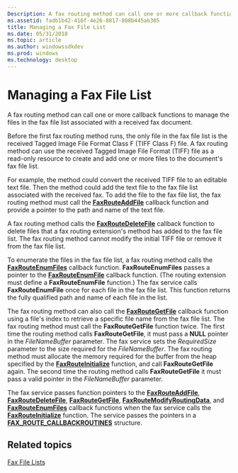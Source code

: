 ```yaml
---
Description: A fax routing method can call one or more callback functions to manage the files in the fax file list associated with a received fax document.
ms.assetid: fadb1b42-416f-4e26-8817-808b445ab305
title: Managing a Fax File List
ms.date: 05/31/2018
ms.topic: article
ms.author: windowssdkdev
ms.prod: windows
ms.technology: desktop
---
```


# Managing a Fax File List

A fax routing method can call one or more callback functions to manage the files in the fax file list associated with a received fax document.

Before the first fax routing method runs, the only file in the fax file list is the received Tagged Image File Format Class F (TIFF Class F) file. A fax routing method can use the received Tagged Image File Format (TIFF) file as a read-only resource to create and add one or more files to the document's fax file list.

For example, the method could convert the received TIFF file to an editable text file. Then the method could add the text file to the fax file list associated with the received fax. To add the file to the fax file list, the fax routing method must call the [**FaxRouteAddFile**](/windows/previous-versions/FaxRoute/nc-faxroute-pfaxrouteaddfile?branch=master) callback function and provide a pointer to the path and name of the text file.

A fax routing method calls the [**FaxRouteDeleteFile**](/windows/previous-versions/FaxRoute/nc-faxroute-pfaxroutedeletefile?branch=master) callback function to delete files that a fax routing extension's method has added to the fax file list. The fax routing method cannot modify the initial TIFF file or remove it from the fax file list.

To enumerate the files in the fax file list, a fax routing method calls the [**FaxRouteEnumFiles**](/windows/previous-versions/FaxRoute/nc-faxroute-pfaxrouteenumfiles?branch=master) callback function. **FaxRouteEnumFiles** passes a pointer to the [**FaxRouteEnumFile**](/windows/previous-versions/FaxRoute/nc-faxroute-pfaxrouteenumfile?branch=master) callback function. (The routing extension must define a **FaxRouteEnumFile** function.) The fax service calls **FaxRouteEnumFile** once for each file in the fax file list. This function returns the fully qualified path and name of each file in the list.

The fax routing method can also call the [**FaxRouteGetFile**](/windows/previous-versions/FaxRoute/nc-faxroute-pfaxroutegetfile?branch=master) callback function using a file's index to retrieve a specific file name from the fax file list. The fax routing method must call the **FaxRouteGetFile** function twice. The first time the routing method calls **FaxRouteGetFile**, it must pass a **NULL** pointer in the *FileNameBuffer* parameter. The fax service sets the *RequiredSize* parameter to the size required for the *FileNameBuffer*. The fax routing method must allocate the memory required for the buffer from the heap specified by the [**FaxRouteInitialize**](/windows/previous-versions/FaxRoute/nf-faxroute-faxrouteinitialize?branch=master) function, and call **FaxRouteGetFile** again. The second time the routing method calls **FaxRouteGetFile** it must pass a valid pointer in the *FileNameBuffer* parameter.

The fax service passes function pointers to the [**FaxRouteAddFile**](/windows/previous-versions/FaxRoute/nc-faxroute-pfaxrouteaddfile?branch=master), [**FaxRouteDeleteFile**](/windows/previous-versions/FaxRoute/nc-faxroute-pfaxroutedeletefile?branch=master), [**FaxRouteGetFile**](/windows/previous-versions/FaxRoute/nc-faxroute-pfaxroutegetfile?branch=master), [**FaxRouteModifyRoutingData**](/windows/previous-versions/FaxRoute/nc-faxroute-pfaxroutemodifyroutingdata?branch=master), and [**FaxRouteEnumFiles**](/windows/previous-versions/FaxRoute/nc-faxroute-pfaxrouteenumfiles?branch=master) callback functions when the fax service calls the [**FaxRouteInitialize**](/windows/previous-versions/FaxRoute/nf-faxroute-faxrouteinitialize?branch=master) function. The service passes the pointers in a [**FAX\_ROUTE\_CALLBACKROUTINES**](/windows/previous-versions/FaxRoute/ns-faxroute-_fax_route_callbackroutines?branch=master) structure.

## Related topics

<dl> <dt>

[Fax File Lists](-mfax-fax-file-lists.md)
</dt> </dl>

 

 



